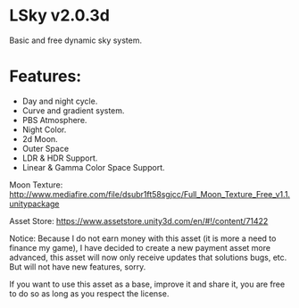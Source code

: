 # LSky v2.0.3d

Basic and free dynamic sky system.

# Features:
- Day and night cycle. 
- Curve and gradient system. 
- PBS Atmosphere. 
- Night Color. 
- 2d Moon. 
- Outer Space 
- LDR & HDR Support. 
- Linear & Gamma Color Space Support. 

Moon Texture: http://www.mediafire.com/file/dsubr1ft58sgjcc/Full_Moon_Texture_Free_v1.1.unitypackage

Asset Store: https://www.assetstore.unity3d.com/en/#!/content/71422

Notice: Because I do not earn money with this asset (it is more a need to finance my game), I have decided to create a new payment asset more advanced, this asset will now only receive updates that solutions bugs, etc. But will not have new features, sorry.

If you want to use this asset as a base, improve it and share it, you are free to do so as long as you respect the license.


